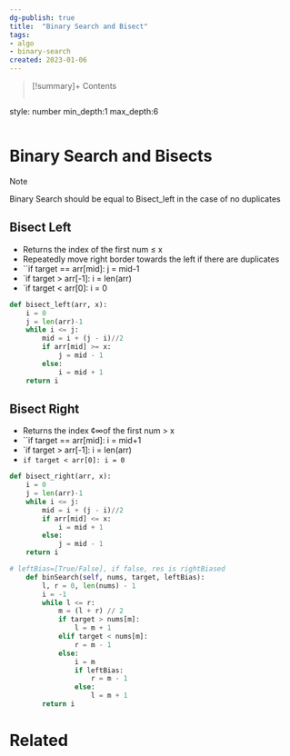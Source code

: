 ```yaml
---
dg-publish: true
title:  "Binary Search and Bisect"
tags:
- algo
- binary-search
created: 2023-01-06
---
```


>[!summary]+ Contents
>```toc
style: number
min_depth:1
max_depth:6 
>```


# Binary Search and Bisects

>[!Note]
>Binary Search should be equal to Bisect_left in the case of no duplicates

## Bisect Left
- Returns the index of the first num $\leq$ x
- Repeatedly move right border towards the left if there are duplicates
- ``if target == arr[mid]: j = mid-1
- `if target > arr[-1]: i = len(arr)
- `if target < arr[0]: i = 0

```python
def bisect_left(arr, x):
	i = 0
	j = len(arr)-1
	while i <= j:
		mid = i + (j - i)//2
		if arr[mid] >= x:
			j = mid - 1
		else:
			i = mid + 1
	return i
```

## Bisect Right
- Returns the index ¢∞of the first num > x
- ``if target == arr[mid]: i = mid+1
- `if target > arr[-1]: i = len(arr)
- `if target < arr[0]: i = 0`

```python
def bisect_right(arr, x):
	i = 0
	j = len(arr)-1
	while i <= j:
		mid = i + (j - i)//2
		if arr[mid] <= x:
			i = mid + 1
		else:
			j = mid - 1
	return i
```

```python
# leftBias=[True/False], if false, res is rightBiased
    def binSearch(self, nums, target, leftBias):
        l, r = 0, len(nums) - 1
        i = -1
        while l <= r:
            m = (l + r) // 2
            if target > nums[m]:
                l = m + 1
            elif target < nums[m]:
                r = m - 1
            else:
                i = m
                if leftBias:
                    r = m - 1
                else:
                    l = m + 1
        return i
```

# Related
